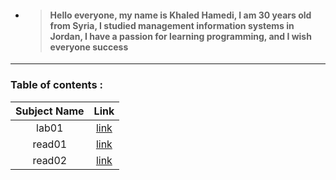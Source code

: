 
* > #### Hello everyone, my name is Khaled Hamedi, I am 30 years old from Syria, I studied management information systems in Jordan, I have a passion for learning programming, and I wish everyone success

---

### Table of contents :

|Subject Name|Link|
|:-------------:|:----:|
|lab01|[link](lab01.md)
|read01|[link](read01)|
|read02|[link](read02)|
  
